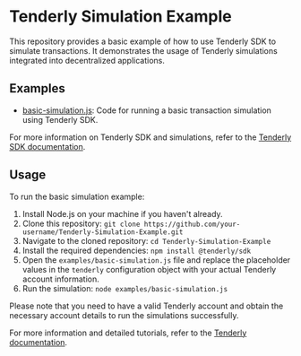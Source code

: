 # Tenderly Simulation Example


This repository provides a basic example of how to use Tenderly SDK to simulate transactions. It demonstrates the usage of Tenderly simulations integrated into decentralized applications.

## Examples

- [basic-simulation.js](examples/basic-simulation.js): Code for running a basic transaction simulation using Tenderly SDK.

For more information on Tenderly SDK and simulations, refer to the [Tenderly SDK documentation](https://docs.tenderly.co/tenderly-sdk/tutorials-and-quickstarts/how-to-simulate-transactions-with-tenderly-sdk).

## Usage

To run the basic simulation example:

1. Install Node.js on your machine if you haven't already.
2. Clone this repository:
`git clone https://github.com/your-username/Tenderly-Simulation-Example.git`
3. Navigate to the cloned repository:
`cd Tenderly-Simulation-Example`
4. Install the required dependencies:
`npm install @tenderly/sdk`
5. Open the `examples/basic-simulation.js` file and replace the placeholder values in the `tenderly` configuration object with your actual Tenderly account information.
6. Run the simulation:
`node examples/basic-simulation.js`


Please note that you need to have a valid Tenderly account and obtain the necessary account details to run the simulations successfully.

For more information and detailed tutorials, refer to the [Tenderly documentation](https://docs.tenderly.co/).
